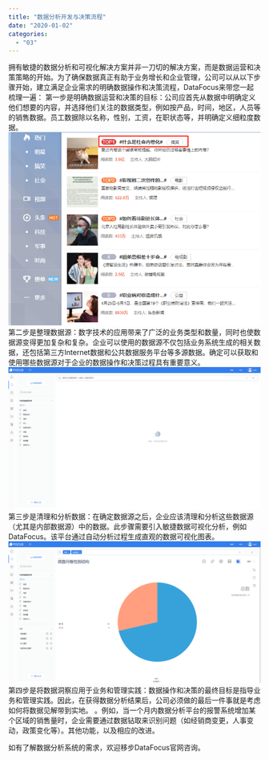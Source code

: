 ```yaml
---
title: "数据分析开发与决策流程"
date: "2020-01-02"
categories: 
  - "03"
---
```


拥有敏捷的数据分析和可视化解决方案并非一刀切的解决方案，而是数据运营和决策策略的开始。为了确保数据真正有助于业务增长和企业管理，公司可以从以下步骤开始，建立满足企业需求的明确数据操作和决策流程，DataFocus来带您一起梳理一遍： 第一步是明确数据运营和决策的目标：公司应首先从数据中明确定义他们想要的内容，并选择他们关注的数据类型，例如按产品，时间，地区，人员等的销售数据。员工数据除以名称，性别，工资，在职状态等，并明确定义细粒度数据。 ![](images/word-image-1.png) 第二步是整理数据源：数字技术的应用带来了广泛的业务类型和数量，同时也使数据源变得更加复杂和复杂。企业可以使用的数据源不仅包括业务系统生成的相关数据，还包括第三方Internet数据和公共数据服务平台等多源数据。确定可以获取和使用哪些数据源对于企业的数据操作和决策过程具有重要意义。 ![](images/word-image-2.png) 第三步是清理和分析数据：在确定数据源之后，企业应该清理和分析这些数据源（尤其是内部数据源）中的数据。此步骤需要引入敏捷数据可视化分析，例如DataFocus。该平台通过自动分析过程生成直观的数据可视化图表。 ![](images/word-image-3.png) 第四步是将数据洞察应用于业务和管理实践：数据操作和决策的最终目标是指导业务和管理实践。因此，在获得数据分析结果后，公司必须做的最后一件事就是考虑如何将数据见解带到实地。 。例如，当一个月内数据分析平台的报警系统增加某个区域的销售量时，企业需要通过数据钻取来识别问题（如经销商变更，人事变动，政策变化等）。其他功能，以及相应的改进。

如有了解数据分析系统的需求，欢迎移步DataFocus官网咨询。
